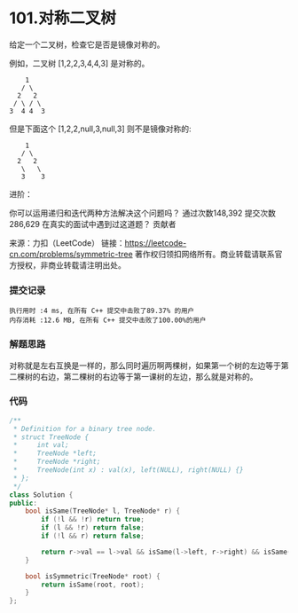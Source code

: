 # 101.对称二叉树

给定一个二叉树，检查它是否是镜像对称的。



例如，二叉树 [1,2,2,3,4,4,3] 是对称的。
```
    1
   / \
  2   2
 / \ / \
3  4 4  3
```


但是下面这个 [1,2,2,null,3,null,3] 则不是镜像对称的:
```
    1
   / \
  2   2
   \   \
   3    3
```


进阶：

你可以运用递归和迭代两种方法解决这个问题吗？
通过次数148,392
提交次数286,629
在真实的面试中遇到过这道题？
贡献者

来源：力扣（LeetCode）
链接：https://leetcode-cn.com/problems/symmetric-tree
著作权归领扣网络所有。商业转载请联系官方授权，非商业转载请注明出处。

### 提交记录

```
执行用时 :4 ms, 在所有 C++ 提交中击败了89.37% 的用户
内存消耗 :12.6 MB, 在所有 C++ 提交中击败了100.00%的用户
```

### 解题思路
对称就是左右互换是一样的，那么同时遍历啊两棵树，如果第一个树的左边等于第二棵树的右边，第二棵树的右边等于第一课树的左边，那么就是对称的。

### 代码

```cpp
/**
 * Definition for a binary tree node.
 * struct TreeNode {
 *     int val;
 *     TreeNode *left;
 *     TreeNode *right;
 *     TreeNode(int x) : val(x), left(NULL), right(NULL) {}
 * };
 */
class Solution {
public:
    bool isSame(TreeNode* l, TreeNode* r) {
        if (!l && !r) return true;
        if (l && !r) return false;
        if (!l && r) return false;

        return r->val == l->val && isSame(l->left, r->right) && isSame(r->left, l->right);
    }

    bool isSymmetric(TreeNode* root) {
        return isSame(root, root);
    }
};
```